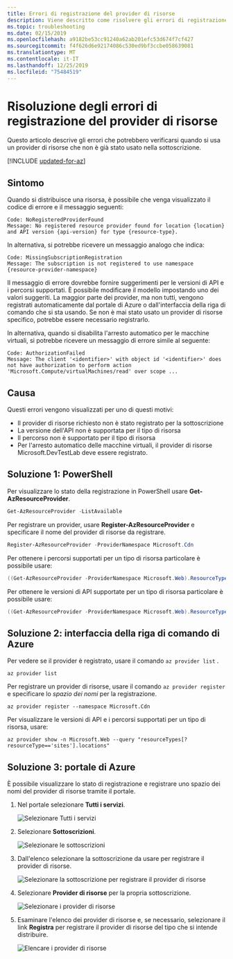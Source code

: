 ```yaml
---
title: Errori di registrazione del provider di risorse
description: Viene descritto come risolvere gli errori di registrazione del provider di risorse di Azure durante la distribuzione di risorse con Azure Resource Manager.
ms.topic: troubleshooting
ms.date: 02/15/2019
ms.openlocfilehash: a9182be53cc91240a62ab201efc53d674f7cf427
ms.sourcegitcommit: f4f626d6e92174086c530ed9bf3ccbe058639081
ms.translationtype: MT
ms.contentlocale: it-IT
ms.lasthandoff: 12/25/2019
ms.locfileid: "75484519"
---
```

# <a name="resolve-errors-for-resource-provider-registration"></a>Risoluzione degli errori di registrazione del provider di risorse

Questo articolo descrive gli errori che potrebbero verificarsi quando si usa un provider di risorse che non è già stato usato nella sottoscrizione.

[!INCLUDE [updated-for-az](../../../includes/updated-for-az.md)]

## <a name="symptom"></a>Sintomo

Quando si distribuisce una risorsa, è possibile che venga visualizzato il codice di errore e il messaggio seguenti:

```
Code: NoRegisteredProviderFound
Message: No registered resource provider found for location {location}
and API version {api-version} for type {resource-type}.
```

In alternativa, si potrebbe ricevere un messaggio analogo che indica:

```
Code: MissingSubscriptionRegistration
Message: The subscription is not registered to use namespace {resource-provider-namespace}
```

Il messaggio di errore dovrebbe fornire suggerimenti per le versioni di API e i percorsi supportati. È possibile modificare il modello impostando uno dei valori suggeriti. La maggior parte dei provider, ma non tutti, vengono registrati automaticamente dal portale di Azure o dall'interfaccia della riga di comando che si sta usando. Se non è mai stato usato un provider di risorse specifico, potrebbe essere necessario registrarlo.

In alternativa, quando si disabilita l'arresto automatico per le macchine virtuali, si potrebbe ricevere un messaggio di errore simile al seguente:

```
Code: AuthorizationFailed
Message: The client '<identifier>' with object id '<identifier>' does not have authorization to perform action 'Microsoft.Compute/virtualMachines/read' over scope ...
```

## <a name="cause"></a>Causa

Questi errori vengono visualizzati per uno di questi motivi:

* Il provider di risorse richiesto non è stato registrato per la sottoscrizione
* La versione dell'API non è supportata per il tipo di risorsa
* Il percorso non è supportato per il tipo di risorsa
* Per l'arresto automatico delle macchine virtuali, il provider di risorse Microsoft.DevTestLab deve essere registrato.

## <a name="solution-1---powershell"></a>Soluzione 1: PowerShell

Per visualizzare lo stato della registrazione in PowerShell usare **Get-AzResourceProvider**.

```powershell
Get-AzResourceProvider -ListAvailable
```

Per registrare un provider, usare **Register-AzResourceProvider** e specificare il nome del provider di risorse da registrare.

```powershell
Register-AzResourceProvider -ProviderNamespace Microsoft.Cdn
```

Per ottenere i percorsi supportati per un tipo di risorsa particolare è possibile usare:

```powershell
((Get-AzResourceProvider -ProviderNamespace Microsoft.Web).ResourceTypes | Where-Object ResourceTypeName -eq sites).Locations
```

Per ottenere le versioni di API supportate per un tipo di risorsa particolare è possibile usare:

```powershell
((Get-AzResourceProvider -ProviderNamespace Microsoft.Web).ResourceTypes | Where-Object ResourceTypeName -eq sites).ApiVersions
```

## <a name="solution-2---azure-cli"></a>Soluzione 2: interfaccia della riga di comando di Azure

Per vedere se il provider è registrato, usare il comando `az provider list` .

```azurecli-interactive
az provider list
```

Per registrare un provider di risorse, usare il comando `az provider register` e specificare lo *spazio dei nomi* per la registrazione.

```azurecli-interactive
az provider register --namespace Microsoft.Cdn
```

Per visualizzare le versioni di API e i percorsi supportati per un tipo di risorsa, usare:

```azurecli-interactive
az provider show -n Microsoft.Web --query "resourceTypes[?resourceType=='sites'].locations"
```

## <a name="solution-3---azure-portal"></a>Soluzione 3: portale di Azure

È possibile visualizzare lo stato di registrazione e registrare uno spazio dei nomi del provider di risorse tramite il portale.

1. Nel portale selezionare **Tutti i servizi**.

   ![Selezionare Tutti i servizi](./media/error-register-resource-provider/select-all-services.png)

1. Selezionare **Sottoscrizioni**.

   ![Selezionare le sottoscrizioni](./media/error-register-resource-provider/select-subscriptions.png)

1. Dall'elenco selezionare la sottoscrizione da usare per registrare il provider di risorse.

   ![Selezionare la sottoscrizione per registrare il provider di risorse](./media/error-register-resource-provider/select-subscription-to-register.png)

1. Selezionare **Provider di risorse** per la propria sottoscrizione.

   ![Selezionare i provider di risorse](./media/error-register-resource-provider/select-resource-provider.png)

1. Esaminare l'elenco dei provider di risorse e, se necessario, selezionare il link **Registra** per registrare il provider di risorse del tipo che si intende distribuire.

   ![Elencare i provider di risorse](./media/error-register-resource-provider/list-resource-providers.png)
